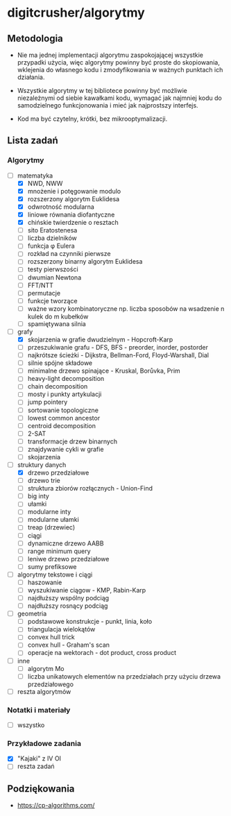 # digitcrusher/algorytmy

## Metodologia

- Nie ma jednej implementacji algorytmu zaspokojającej wszystkie przypadki użycia, więc algorytmy powinny być proste do skopiowania, wklejenia do własnego kodu i zmodyfikowania w ważnych punktach ich działania.

- Wszystkie algorytmy w tej bibliotece powinny być możliwie niezależnymi od siebie kawałkami kodu, wymagać jak najmniej kodu do samodzielnego funkcjonowania i mieć jak najprostszy interfejs.

- Kod ma być czytelny, krótki, bez mikrooptymalizacji.

## Lista zadań

### Algorytmy

- [ ] matematyka
  - [x] NWD, NWW
  - [x] mnożenie i potęgowanie modulo
  - [x] rozszerzony algorytm Euklidesa
  - [x] odwrotność modularna
  - [x] liniowe równania diofantyczne
  - [x] chińskie twierdzenie o resztach
  - [ ] sito Eratostenesa
  - [ ] liczba dzielników
  - [ ] funkcja φ Eulera
  - [ ] rozkład na czynniki pierwsze
  - [ ] rozszerzony binarny algorytm Euklidesa
  - [ ] testy pierwszości
  - [ ] dwumian Newtona
  - [ ] FFT/NTT
  - [ ] permutacje
  - [ ] funkcje tworzące
  - [ ] ważne wzory kombinatoryczne np. liczba sposobów na wsadzenie n kulek do m kubełków
  - [ ] spamiętywana silnia
- [ ] grafy
  - [x] skojarzenia w grafie dwudzielnym - Hopcroft-Karp
  - [ ] przeszukiwanie grafu - DFS, BFS - preorder, inorder, postorder
  - [ ] najkrótsze ścieżki - Dijkstra, Bellman-Ford, Floyd-Warshall, Dial
  - [ ] silnie spójne składowe
  - [ ] minimalne drzewo spinające - Kruskal, Borůvka, Prim
  - [ ] heavy-light decomposition
  - [ ] chain decomposition
  - [ ] mosty i punkty artykulacji
  - [ ] jump pointery
  - [ ] sortowanie topologiczne
  - [ ] lowest common ancestor
  - [ ] centroid decomposition
  - [ ] 2-SAT
  - [ ] transformacje drzew binarnych
  - [ ] znajdywanie cykli w grafie
  - [ ] skojarzenia
- [ ] struktury danych
  - [x] drzewo przedziałowe
  - [ ] drzewo trie
  - [ ] struktura zbiorów rozłącznych - Union-Find
  - [ ] big inty
  - [ ] ułamki
  - [ ] modularne inty
  - [ ] modularne ułamki
  - [ ] treap (drzewiec)
  - [ ] ciągi
  - [ ] dynamiczne drzewo AABB
  - [ ] range minimum query
  - [ ] leniwe drzewo przedziałowe
  - [ ] sumy prefiksowe
- [ ] algorytmy tekstowe i ciągi
  - [ ] haszowanie
  - [ ] wyszukiwanie ciągow - KMP, Rabin-Karp
  - [ ] najdłuższy wspólny podciąg
  - [ ] najdłuższy rosnący podciąg
- [ ] geometria
  - [ ] podstawowe konstrukcje - punkt, linia, koło
  - [ ] triangulacja wielokątów
  - [ ] convex hull trick
  - [ ] convex hull - Graham's scan
  - [ ] operacje na wektorach - dot product, cross product
- [ ] inne
  - [ ] algorytm Mo
  - [ ] liczba unikatowych elementów na przedziałach przy użyciu drzewa przedziałowego
- [ ] reszta algorytmów

### Notatki i materiały

- [ ] wszystko

### Przykładowe zadania

- [x] "Kajaki" z IV OI
- [ ] reszta zadań

## Podziękowania

- https://cp-algorithms.com/
